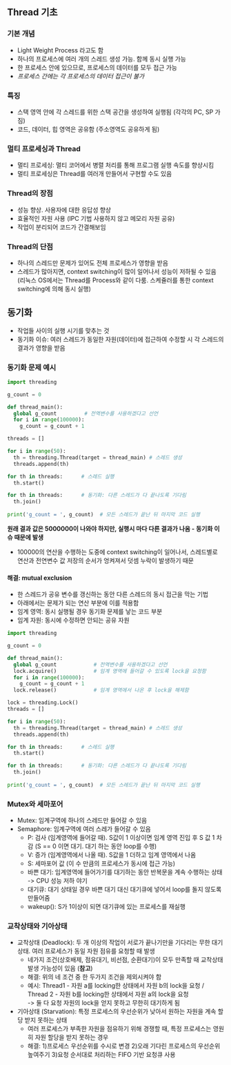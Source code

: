 ## Thread 기초
### 기본 개념
- Light Weight Process 라고도 함
- 하나의 프로세스에 여러 개의 스레드 생성 가능. 함께 동시 실행 가능
- 한 프로세스 안에 있으므로, 프로세스의 데이터를 모두 접근 가능
- *프로세스 간에는 각 프로세스의 데이터 접근이 불가*

### 특징
- 스택 영역 안에 각 스레드를 위한 스택 공간을 생성하여 실행됨 (각각의 PC, SP 가짐)
- 코드, 데이터, 힙 영역은 공유함 (주소영역도 공유하게 됨)

### 멀티 프로세싱과 Thread
- 멀티 프로세싱: 멀티 코어에서 병렬 처리를 통해 프로그램 실행 속도를 향상시킴
- 멀티 프로세싱은 Thread를 여러개 만들어서 구현할 수도 있음

### Thread의 장점
- 성능 향상. 사용자에 대한 응답성 향상
- 효율적인 자원 사용 (IPC 기법 사용하지 않고 메모리 자원 공유)
- 작업이 분리되어 코드가 간결해보임

### Thread의 단점
- 하나의 스레드만 문제가 있어도 전체 프로세스가 영향을 받음
- 스레드가 많아지면, context switching이 많이 일어나서 성능이 저하될 수 있음
  (리눅스 OS에서는 Thread를 Process와 같이 다룸. 스케쥴러를 통한 context switching에 의해 동시 실행)
  
## 동기화
- 작업들 사이의 실행 시기를 맞추는 것
- 동기화 이슈: 여러 스레드가 동일한 자원(데이터)에 접근하여 수정할 시 각 스레드의 결과가 영향을 받음

### 동기화 문제 예시
```python
import threading

g_count = 0

def thread_main():
  global g_count         # 전역변수를 사용하겠다고 선언
  for i in range(100000):
    g_count = g_count + 1

threads = []

for i in range(50):
  th = threading.Thread(target = thread_main) # 스레드 생성
  threads.append(th)

for th in threads:      # 스레드 실행
  th.start()

for th in threads:      # 동기화: 다른 스레드가 다 끝나도록 기다림
  th.join()
  
print('g_count = ', g_count)  # 모든 스레드가 끝난 뒤 마지막 코드 실행
```
**원래 결과 값은 5000000이 나와야 하지만, 실행시 마다 다른 결과가 나옴 - 동기화 이슈 때문에 발생**
- 100000의 연산을 수행하는 도중에 context switching이 일어나서, 스레드별로 연산과 전연변수 값 저장의 순서가 엉켜져서 덧셈 누락이 발생하기 때문 

#### 해결: mutual exclusion
- 한 스레드가 공유 변수를 갱신하는 동안 다른 스레드의 동시 접근을 막는 기법
- 아래에서는 문제가 되는 연산 부분에 이를 적용함
- 임계 영역: 동시 실행될 경우 동기화 문제를 낳는 코드 부분
- 임계 자원: 동시에 수정하면 안되는 공유 자원
```python
import threading

g_count = 0

def thread_main():
  global g_count            # 전역변수를 사용하겠다고 선언
  lock.acquire()            # 임계 영역에 들어갈 수 있도록 lock을 요청함
  for i in range(100000):
    g_count = g_count + 1
  lock.release()            # 임계 영역에서 나온 후 lock을 해제함

lock = threading.Lock()
threads = []

for i in range(50):
  th = threading.Thread(target = thread_main) # 스레드 생성
  threads.append(th)

for th in threads:      # 스레드 실행
  th.start()

for th in threads:      # 동기화: 다른 스레드가 다 끝나도록 기다림
  th.join()
  
print('g_count = ', g_count)  # 모든 스레드가 끝난 뒤 마지막 코드 실행
```

### Mutex와 세마포어
- Mutex: 임계구역에 하나의 스레드만 들어갈 수 있음
- Semaphore: 임계구역에 여러 스레가 들어갈 수 있음
  - P: 검사 (임계영역에 들어갈 때). S값이 1 이상이면 임계 영역 진입 후 S 값 1 차감 (S == 0 이면 대기. 대기 하는 동안 loop를 수행)
  - V: 증가 (임계영역에서 나올 때). S값을 1 더하고 임계 영역에서 나옴
  - S: 세마포어 값 (이 수 만큼의 프로세스가 동시에 접근 가능)
  - 바쁜 대기: 임계영역에 들어가기를 대기하는 동안 반복문을 계속 수행하는 상태 -> CPU 성능 저하 야기
  - 대기큐: 대기 상태일 경우 바쁜 대기 대신 대기큐에 넣어서 loop를 돌지 않도록 만들어줌
  - wakeup(): S가 1이상이 되면 대기큐에 있는 프로세스를 재실행
  
### 교착상태와 기아상태
- 교착상태 (Deadlock): 두 개 이상의 작업이 서로가 끝나기만을 기다리는 무한 대기 상태. 여러 프로세스가 동일 자원 점유를 요청할 때 발생
  - 네가지 조건(상호배제, 점유대기, 비선점, 순환대기)이 모두 만족할 때 교착상태 발생 가능성이 있음 (**참고**)  
  - 해결: 위의 네 조건 중 한 두가지 조건을 제외시켜야 함
  - 예시: Thread1 - 자원 a를 locking한 상태에서 자원 b의 lock을 요청 / Thread 2 - 자원 b를 locking한 상태에서 자원 a의 lock을 요청  
           -> 둘 다 요청 자원의 lock을 얻지 못하고 무한히 대기하게 됨
- 기아상태 (Starvation): 특정 프로세스의 우선순위가 낮아서 원하는 자원을 계속 할당 받지 못하는 상태
  - 여러 프로세스가 부족한 자원을 점유하기 위해 경쟁할 때, 특정 프로세스는 영원히 자원 할당을 받지 못하는 경우
  - 해결: 1)프로세스 우선순위를 수시로 변경 2)오래 기다린 프로세스의 우선순위 높여주기 3)요청 순서대로 처리하는 FIFO 기반 요청큐 사용
